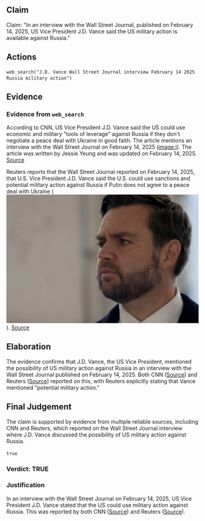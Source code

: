 ## Claim
Claim: "In an interview with the Wall Street Journal, published on February 14, 2025, US Vice President J.D. Vance said the US military action is available against Russia."

## Actions
```
web_search("J.D. Vance Wall Street Journal interview February 14 2025 Russia military action")
```

## Evidence
### Evidence from `web_search`
According to CNN, US Vice President J.D. Vance said the US could use economic and military "tools of leverage" against Russia if they don't negotiate a peace deal with Ukraine in good faith. The article mentions an interview with the Wall Street Journal on February 14, 2025 (<image:i>). The article was written by Jessie Yeung and was updated on February 14, 2025. [Source](https://www.cnn.com/2025/02/14/politics/jd-vance-us-troops-russia-ukraine-intl-hnk)

Reuters reports that the Wall Street Journal reported on February 14, 2025, that U.S. Vice President J.D. Vance said the U.S. could use sanctions and potential military action against Russia if Putin does not agree to a peace deal with Ukraine (![image 2458](media/2025-08-07_20-37-1754599023-397843.jpg)). [Source](https://www.reuters.com/world/us-vp-threatens-sanctions-military-action-push-putin-into-ukraine-deal-wsj-2025-02-14/)


## Elaboration
The evidence confirms that J.D. Vance, the US Vice President, mentioned the possibility of US military action against Russia in an interview with the Wall Street Journal published on February 14, 2025. Both CNN ([Source](https://www.cnn.com/2025/02/14/politics/jd-vance-us-troops-russia-ukraine-intl-hnk)) and Reuters ([Source](https://www.reuters.com/world/us-vp-threatens-sanctions-military-action-push-putin-into-ukraine-deal-wsj-2025-02-14/)) reported on this, with Reuters explicitly stating that Vance mentioned "potential military action."


## Final Judgement
The claim is supported by evidence from multiple reliable sources, including CNN and Reuters, which reported on the Wall Street Journal interview where J.D. Vance discussed the possibility of US military action against Russia.

`true`

### Verdict: TRUE

### Justification
In an interview with the Wall Street Journal on February 14, 2025, US Vice President J.D. Vance stated that the US could use military action against Russia. This was reported by both CNN ([Source](https://www.cnn.com/2025/02/14/politics/jd-vance-us-troops-russia-ukraine-intl-hnk)) and Reuters ([Source](https://www.reuters.com/world/us-vp-threatens-sanctions-military-action-push-putin-into-ukraine-deal-wsj-2025-02-14/)).
